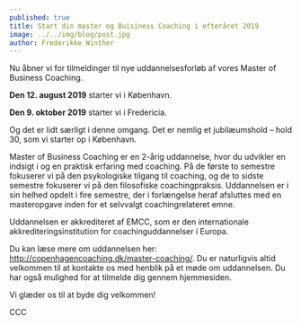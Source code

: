 ```yaml
---
published: true
title: Start din master og Buisiness Coaching i efteråret 2019
image: ../../img/blog/post.jpg
author: Frederikke Winther
---
```


Nu åbner vi for tilmeldinger til nye uddannelsesforløb af vores Master of Business Coaching.

**Den 12. august 2019** starter vi i København.

**Den 9. oktober 2019** starter vi i Fredericia.

Og det er lidt særligt i denne omgang. Det er nemlig et jubilæumshold – hold 30, som vi starter op i København.

Master of Business Coaching er en 2-årig uddannelse, hvor du udvikler en indsigt i og en praktisk erfaring med coaching. På de første to semestre fokuserer vi på den psykologiske tilgang til coaching, og de to sidste semestre fokuserer vi på den filosofiske coachingpraksis. Uddannelsen er i sin helhed opdelt i fire semestre, der i forlængelse heraf afsluttes med en masteropgave inden for et selvvalgt coachingrelateret emne.

Uddannelsen er akkrediteret af EMCC, som er den internationale akkrediteringsinstitution for coachinguddannelser i Europa.

Du kan læse mere om uddannelsen her: http://copenhagencoaching.dk/master-coaching/. Du er naturligvis altid velkommen til at kontakte os med henblik på et møde om uddannelsen. Du har også mulighed for at tilmelde dig gennem hjemmesiden.

Vi glæder os til at byde dig velkommen!

CCC